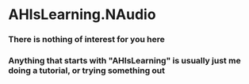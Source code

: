 # AHIsLearning.NAudio

### There is nothing of interest for you here 

### Anything that starts with "AHIsLearning" is usually just me doing a tutorial, or trying something out
